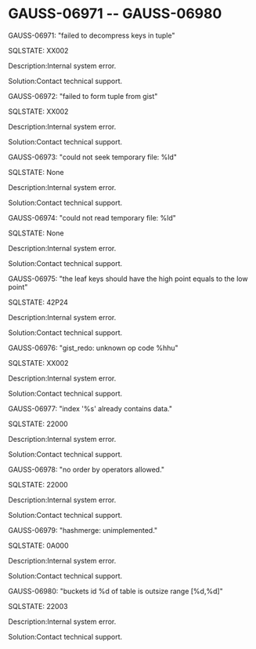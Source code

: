 # GAUSS-06971 -- GAUSS-06980<a name="EN-US_TOPIC_0302073692"></a>

GAUSS-06971: "failed to decompress keys in tuple"

SQLSTATE: XX002

Description:Internal system error.

Solution:Contact technical support.

GAUSS-06972: "failed to form tuple from gist"

SQLSTATE: XX002

Description:Internal system error.

Solution:Contact technical support.

GAUSS-06973: "could not seek temporary file: %ld"

SQLSTATE: None

Description:Internal system error.

Solution:Contact technical support.

GAUSS-06974: "could not read temporary file: %ld"

SQLSTATE: None

Description:Internal system error.

Solution:Contact technical support.

GAUSS-06975: "the leaf keys should have the high point equals to the low point"

SQLSTATE: 42P24

Description:Internal system error.

Solution:Contact technical support.

GAUSS-06976: "gist\_redo: unknown op code %hhu"

SQLSTATE: XX002

Description:Internal system error.

Solution:Contact technical support.

GAUSS-06977: "index '%s' already contains data."

SQLSTATE: 22000

Description:Internal system error.

Solution:Contact technical support.

GAUSS-06978: "no order by operators allowed."

SQLSTATE: 22000

Description:Internal system error.

Solution:Contact technical support.

GAUSS-06979: "hashmerge: unimplemented."

SQLSTATE: 0A000

Description:Internal system error.

Solution:Contact technical support.

GAUSS-06980: "buckets id %d of table is outsize range \[%d,%d\]"

SQLSTATE: 22003

Description:Internal system error.

Solution:Contact technical support.

